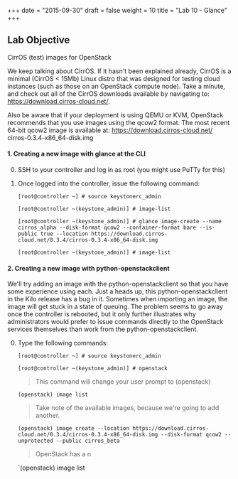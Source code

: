 +++
date = "2015-09-30"
draft = false
weight = 10
title = "Lab 10 - Glance"
+++


## Lab Objective

CirrOS (test) images for OpenStack
 
We keep talking about CirrOS. If it hasn't been explained already, CirrOS is a minimal (CirrOS < 15Mb) Linux distro that was designed for testing cloud instances (such as those on an OpenStack compute node). Take a minute, and check out all of the CirrOS downloads available by navigating to: https://download.cirros-cloud.net/.

Also be aware that if your deployment is using QEMU or KVM, OpenStack recommends that you use images using the qcow2 format. The most recent 64-bit qcow2 image is available at: https://download.cirros-cloud.net/ cirros-0.3.4-x86_64-disk.img

#### 1. Creating a new image with glance at the CLI

0. SSH to your controller and log in as root (you might use PuTTy for this)

0. Once logged into the controller, issue the following command:

	`[root@controller ~] # source keystonerc_admin`

	`[root@controller ~(keystone_admin)] # image-list`

	`[root@controller ~(keystone_admin)] # glance image-create --name cirros_alpha --disk-format qcow2 --container-format bare --is-public true --location https://download.cirros-cloud.net/0.3.4/cirros-0.3.4-x86_64-disk.img`

	`[root@controller ~(keystone_admin)] # image-list`

 
#### 2. Creating a new image with python-openstackclient

We'll try adding an image with the python-openstackclient so that you have some experience using each. Just a heads up, this python-openstackclient in the Kilo release has a bug in it. Sometimes when importing an image, the image will get stuck in a state of queuing. The problem seems to go away once the controller is rebooted, but it only further illustrates why administrators would prefer to issue commands directly to the OpenStack services themselves than work from the python-openstackclient.

0. Type the following commands:

	`[root@controller ~] # source keystonerc_admin`

	`[root@controller ~(keystone_admin)] # openstack`

	> This command will change your user prompt to (openstack)
 
	`(openstack) image list`

	>Take note of the available images, because we're going to add another.

	`(openstack) image create --location https://download.cirros-cloud.net/0.3.4/cirros-0.3.4-x86_64-disk.img --disk-format qcow2 --unprotected --public cirros_beta`

	>OpenStack has a n

	`(openstack) image list

